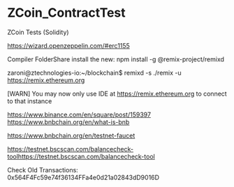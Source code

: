 # ZCoin_ContractTest
ZCoin Tests (Solidity)

https://wizard.openzeppelin.com/#erc1155

Compiler FolderShare
install the new: npm install -g @remix-project/remixd

zaroni@ztechnologies-io:~/blockchain$ 
remixd -s ./remix -u https://remix.ethereum.org

[WARN] You may now only use IDE at https://remix.ethereum.org to connect to that instance

https://www.binance.com/en/square/post/159397
https://www.bnbchain.org/en/what-is-bnb

https://www.bnbchain.org/en/testnet-faucet

https://testnet.bscscan.com/balancecheck-toolhttps://testnet.bscscan.com/balancecheck-tool

Check Old Transactions: 0x564F4Fc59e74f36134FFa4e0d21a02843dD9016D

